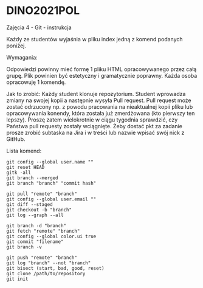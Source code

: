 # DINO2021POL

Zajęcia 4 - Git - instrukcja

Każdy ze studentów wyjaśnia w pliku index jedną z komend podanych poniżej.

Wymagania:

Odpowiedzi powinny mieć formę 1 pliku HTML opracowywanego przez całą grupę.
Plik powinien być estetyczny i gramatycznie poprawny.
Każda osoba opracowuję 1 komendę.

Jak to zrobić:
Każdy student klonuje repozytorium.
Student wprowadza zmiany na swojej kopii a następnie wysyła Pull request.
Pull request może zostać odrzucony np. z powodu pracowania na nieaktualnej kopii pliku lub opracowywania konendy, która została już zmerdżowana (kto pierwszy ten lepszy).
Proszę zatem wielokrotnie w ciągu tygodnia sprawdzić, czy Państwa pull requesty zostały wciągnięte.
Żeby dostać pkt za zadanie prosze zrobić subtaska na Jira i w treści lub nazwie wpisać swój nick z GitHub.

Lista komend:

    git config --global user.name ""
    git reset HEAD
    gitk -all
    git branch --merged
    git branch "branch" "commit hash"
   
    git pull "remote" "branch"
    git config --global user.email ""
    git diff --staged
    git checkout -b "branch"
    git log --graph --all
    
    git branch -d "branch"
    git fetch "remote" "branch"
    git config --global color.ui true
    git commit "filename"
    git branch -v
    
    git push "remote" "branch"
    git log "branch" --not "branch"
    git bisect (start, bad, good, reset)
    git clone /path/to/repository
    git init

